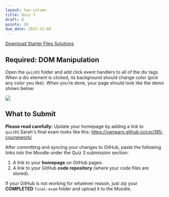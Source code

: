 ```yaml
---
layout: two-column
title: Quiz 3
draft: 0
points: 20
due_date: 2023-12-04
---
```


<style>
    img.preview {
        max-width: 60%;
        min-width: 500px;
    }
</style>


<a href="/spring2024/course-files/activities/quiz03.zip" class="nu-button">Download Starter Files <i class="fas fa-download"></i></a> <a href="/spring2024/course-files/activities/quiz03_answers.zip" class="button">Solutions <i class="fas fa-download"></i></a>

## Required: DOM Manipulation
Open the `quiz03` folder and add click event handlers to all of the div tags. When a div element is clicked, its background should change color (pick any color you like). When you’re done, your page should look like the demo shown below:


<img class="medium frame" src="/spring2024/assets/images/quizzes/quiz03/exercise01.gif" />

## What to Submit
**Please read carefully:** Update your homepage by adding a link to `quiz03`.Sarah's final exam looks like this: <a href="https://vanwars.github.io/csci185-coursework/" target="_blank">https://vanwars.github.io/csci185-coursework/</a>

After committing and syncing your changes to GitHub, paste the following links into the Moodle under the Quiz 3 submission section:

1. A link to your **homepage** on GitHub pages.
2. A link to your GitHub **code repository** (where your code files are stored).

If your GitHub is not working for whatever reason, just zip your **COMPLETED** `final-exam` folder and upload it to the Moodle.